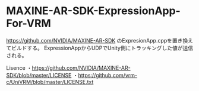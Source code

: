# MAXINE-AR-SDK-ExpressionApp-For-VRM

https://github.com/NVIDIA/MAXINE-AR-SDK のExpresionApp.cppを置き換えてビルドする。
ExpressionAppからUDPでUnity側にトラッキングした値が送信される。

Lisence
・https://github.com/NVIDIA/MAXINE-AR-SDK/blob/master/LICENSE
・https://github.com/vrm-c/UniVRM/blob/master/LICENSE.txt
